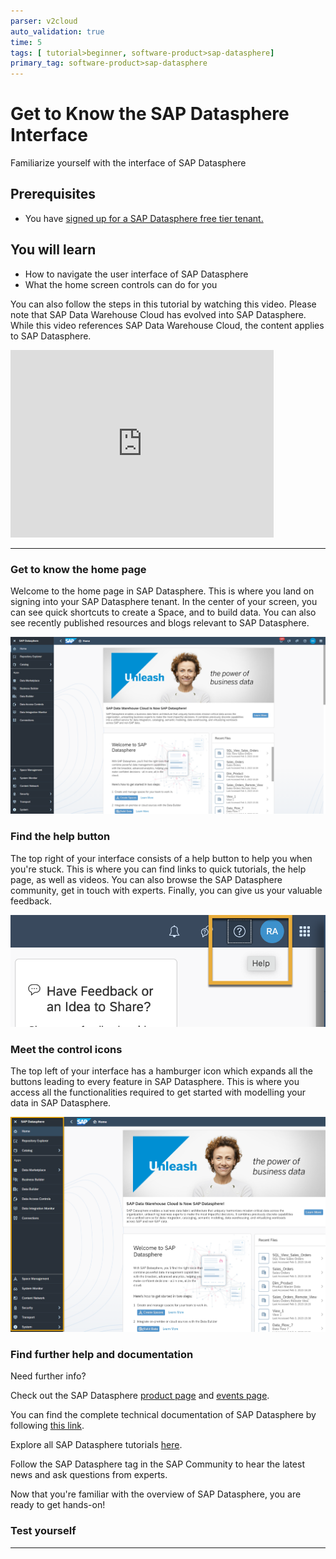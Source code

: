 ```yaml
---
parser: v2cloud
auto_validation: true
time: 5
tags: [ tutorial>beginner, software-product>sap-datasphere]
primary_tag: software-product>sap-datasphere
---
```


# Get to Know the SAP Datasphere Interface
<!-- description --> Familiarize yourself with the interface of SAP Datasphere

## Prerequisites
 - You have [signed up for a SAP Datasphere free tier tenant.](data-warehouse-cloud-1-begin-trial)

## You will learn
  -	How to navigate the user interface of SAP Datasphere
  - What the home screen controls can do for you

  You can also follow the steps in this tutorial by watching this video. Please note that SAP Data Warehouse Cloud has evolved into SAP Datasphere. While this video references SAP Data Warehouse Cloud, the content applies to SAP Datasphere.

  <iframe id="kmsembed-1_xrbtl0jw" width="421" height="300" src="https://video.sap.com/embed/secure/iframe/entryId/1_xrbtl0jw/uiConfId/30317401/pbc/122287171/st/0" class="kmsembed" allowfullscreen webkitallowfullscreen mozAllowFullScreen allow="autoplay *; fullscreen *; encrypted-media *" referrerPolicy="no-referrer-when-downgrade" sandbox="allow-downloads allow-forms allow-same-origin allow-scripts allow-top-navigation allow-pointer-lock allow-popups allow-modals allow-orientation-lock allow-popups-to-escape-sandbox allow-presentation allow-top-navigation-by-user-activation" frameborder="0" title="T02 - Familiarize yourself with the home screen controls"></iframe>


---

### Get to know the home page 


Welcome to the home page in SAP Datasphere. This is where you land on signing into your SAP Datasphere tenant. In the center of your screen, you can see quick shortcuts to create a Space, and to build data. You can also see recently published resources and blogs relevant to SAP Datasphere.

![The Home Screen](DS_Homescreen.png)


### Find the help button


The top right of your interface consists of a help button to help you when you're stuck. This is where you can find links to quick tutorials, the help page, as well as videos. You can also browse the SAP Datasphere community, get in touch with experts. Finally, you can give us your valuable feedback.

![Help](T02-2-Help.png)



### Meet the control icons


The top left of your interface has a hamburger icon which expands all the buttons leading to every feature in SAP Datasphere. This is where you access all the functionalities required to get started with modelling your data in SAP Datasphere.

![The Control Icons](DS_NavBar.png)


### Find further help and documentation


Need further info?

Check out the SAP Datasphere [product page](https://www.sap.com/products/data-warehouse-cloud.html) and [events page](https://www.sap.com/products/data-warehouse-cloud/events.html).

You can find the complete technical documentation of SAP Datasphere by following [this link](https://help.sap.com/viewer/product/SAP_DATA_WAREHOUSE_CLOUD/cloud/en-US).

Explore all SAP Datasphere tutorials [here](https://developers.sap.com/tutorial-navigator.html?tag=products:technology-platform/sap-data-warehouse-cloud).

Follow the SAP Datasphere tag in the SAP Community to hear the latest news and ask questions from experts.

Now that you're familiar with the overview of SAP Datasphere, you are ready to get hands-on!


### Test yourself




---
